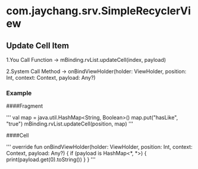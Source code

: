 # com.jaychang.srv.SimpleRecyclerView

## Update Cell Item

1.You Call Function -> mBinding.rvList.updateCell(index, payload)

2.System Call Method -> onBindViewHolder(holder: ViewHolder, position: Int, context: Context, payload: Any?)

### Example

####Fragment

'''
val map = java.util.HashMap<String, Boolean>()
map.put("hasLike", "true")
mBinding.rvList.updateCell(position, map)
'''

####Cell

'''
override fun onBindViewHolder(holder: ViewHolder, position: Int, context: Context, payload: Any?) {
    if (payload is HashMap<*, *>) {
        print(payload.get(0).toString())
    }
}
'''
